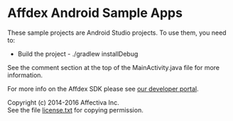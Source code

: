 # Affdex Android Sample Apps

These sample projects are Android Studio projects.  To use them, you need to:

* Build the project - ./gradlew installDebug

See the comment section at the top of the MainActivity.java file for more information.

For more info on the Affdex SDK please see [our developer portal](http://developer.affectiva.com/v3/android/).

Copyright (c) 2014-2016 Affectiva Inc.<br> See the file [license.txt](license.txt) for copying permission.

